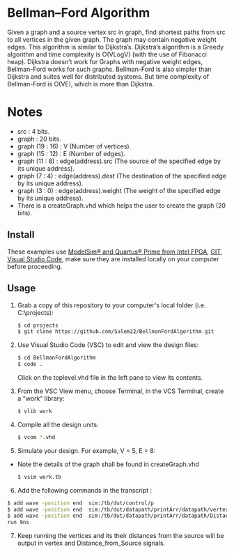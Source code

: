 # Bellman–Ford Algorithm 

Given a graph and a source vertex src in graph, find shortest paths from src to all vertices in the given graph. The graph may contain negative weight edges.
This algorithm is similar to Dijkstra’s. Dijkstra’s algorithm is a Greedy algorithm and time complexity is O(VLogV) (with the use of Fibonacci heap). Dijkstra doesn’t work for Graphs with negative weight edges, Bellman-Ford works for such graphs. Bellman-Ford is also simpler than Dijkstra and suites well for distributed systems. But time complexity of Bellman-Ford is O(VE), which is more than Dijkstra.


# Notes
- src : 4 bits.
- graph : 20 bits.
- graph (19 : 16) : V (Number of vertices).
- graph (15 : 12) : E (Number of edges).
- graph (11 : 8) : edge(address).src (The source of the specified edge by its unique address).
- graph (7 : 4) : edge(address).dest (The destination of the specified edge by its unique address).
- graph (3 : 0) : edge(address).weight (The weight of the specified edge by its unique address).
- There is a createGraph.vhd which helps the user to create the graph (20 bits).

## Install

These examples use [ModelSim&reg; and Quartus&reg; Prime from Intel FPGA](http://fpgasoftware.intel.com/?edition=lite), [GIT](https://git-scm.com/download/win), [Visual Studio Code](https://code.visualstudio.com/download), make sure they are installed locally on your computer before proceeding.

## Usage

1. Grab a copy of this repository to your computer's local folder (i.e. C:\projects):

    ```sh
    $ cd projects
    $ git clone https://github.com/Salem22/BellmanFordAlgorithm.git
    ```
2. Use Visual Studio Code (VSC) to edit and view the design files:

    ```sh
    $ cd BellmanFordAlgorithm
    $ code .
    ```
    Click on the toplevel.vhd file in the left pane to view its contents.
    
3. From the VSC View menu, choose Terminal, in the VCS Terminal, create a "work" library:

    ```sh
    $ vlib work
    ```
    
4. Compile all the design units:

    ```sh
    $ vcom *.vhd
    ```
    
5. Simulate your design. For example, V = 5, E = 8:
- Note the details of the graph shall be found in createGraph.vhd

    ```sh
    $ vsim work.tb
    ```
6. Add the following commands in the transcript :
 ```sh
$ add wave -position end  sim:/tb/dut/control/p
$ add wave -position end  sim:/tb/dut/datapath/printArr/datapath/vertex
$ add wave -position end  sim:/tb/dut/datapath/printArr/datapath/Distance_from_Source
run 9ns
```
7. Keep running the vertices and its their distances from the source will be output in vertex and Distance_from_Source signals.